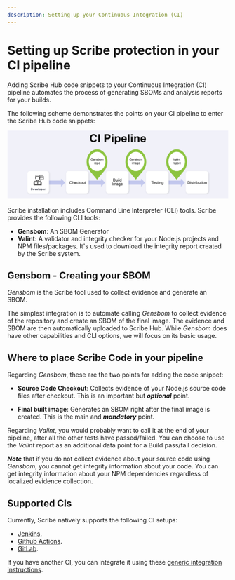 ```yaml
---
description: Setting up your Continuous Integration (CI)
---
```



# Setting up Scribe protection in your CI pipeline

Adding Scribe Hub code snippets to your Continuous Integration (CI) pipeline automates the process of generating SBOMs and analysis reports for your builds.

The following scheme demonstrates the points on your CI pipeline to enter the Scribe Hub code snippets:

![Two points on a generic pipeline to enter scribe code snippets](../../static/img/ci/ci_diagram.jpg "Two points on a generic pipeline to enter scribe code snippets")


Scribe installation includes Command Line Interpreter (CLI) tools. Scribe provides the following CLI tools: 
* **Gensbom**: An SBOM Generator 
* **Valint**: A validator and integrity checker for your Node.js projects and NPM files/packages. It's used to download the integrity report created by the Scribe system.

## Gensbom - Creating your SBOM
*Gensbom* is the Scribe tool used to collect evidence and generate an SBOM.

The simplest integration is to automate calling *Gensbom* to collect evidence of the repository and create an SBOM of the final image. The evidence and SBOM are then automatically uploaded to Scribe Hub. 
While *Gensbom* does have other capabilities and CLI options, we will focus on its basic usage.
<!--You can read more about *Gensbom* [here](../CLI/gensbom "Gensbom documentation").-->
<!-- 
## Valint - Fetching your integrity report

*Valint* is a Scribe tool used to validate the code integrity of your project and open-source dependencies.  

[Here's](../CLI/valint/report "Valint report") an example of a `valint` report. The important information would be in __source_code > summary__ and __open_source > summary__. Essentially, you'll see how many files/packages were there, and how many of those were validated. It's up to you to decide how many mismatched or modified files are still considered OK for your particular build. 

Currently, our release validates only Node.js projects and NPM files/packages (dependencies).
Integrity validation is based on evidence collected from your pipeline.
At the end of your pipeline run you may decide to accept or fail a build, depending on the integrity analysis result reported by Scribe as downloaded by *Valint*. Using *Valint* is ___optional___ and completely at your discretion. 

You can read more about *Valint* [here](../CLI/valint "Valint documentation"). -->


## Where to place Scribe Code in your pipeline 
Regarding *Gensbom*, these are the two points for adding the code snippet:
* **Source Code Checkout**: Collects evidence of your Node.js source code files after checkout. This is an important but ___optional___ point.

* **Final built image**: Generates an SBOM right after the final image is created. This is the main and ___mandatory___ point.

Regarding *Valint*, you would probably want to call it at the end of your pipeline, after all the other tests have passed/failed. You can choose to use the *Valint* report as an additional data point for a Build pass/fail decision. 

___Note___ that if you do not collect evidence about your source code using *Gensbom*, you cannot get integrity information about your code. You can get integrity information about your NPM dependencies regardless of localized evidence collection.   

## Supported CIs

Currently, Scribe natively supports the following CI setups:
* [Jenkins](../ci-integrations/jenkins "Jenkins"). 
* [Github Actions](../ci-integrations/github "GitHub actions").
* [GitLab](../ci-integrations/gitlabci "GitLab").
<!-- * [Travis](../ci-integrations/travis "Travis").
* [Azure](../ci-integrations/azure "Azure").
* [Bitbucket](../ci-integrations/bitbucket "Bitbucket").
* [CircleCI](../ci-integrations/circleci "CircleCI"). -->

If you have another CI, you can integrate it using these [generic integration instructions](../ci-integrations/general "generic integration instructions").  

